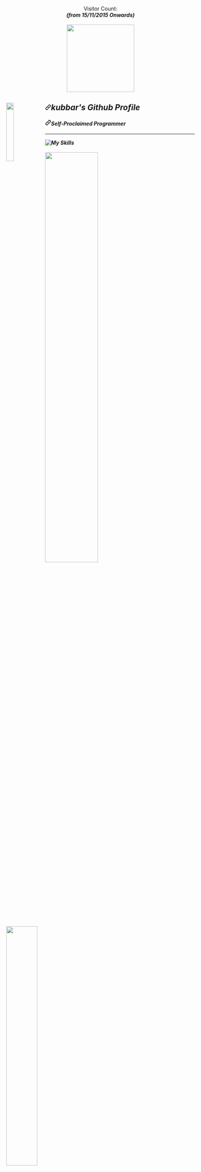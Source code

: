 <article class="markdown-body entry-content container-lg" itemprop="text"><p align="center" dir="auto"> 
  Visitor Count: <br> <b><i>(from 15/11/2015 Onwards)<b><i> <br><br>
  <a target="_blank" rel="noopener noreferrer nofollow" href="https://camo.githubusercontent.com/7cb882d78389ed186edccbd4750b531e0c59a2cef6ba5b099dc7bc3f3c6ac547/68747470733a2f2f70726f66696c652d636f756e7465722e676c697463682e6d652f4d757374617264436865662f636f756e742e737667"><img src="https://camo.githubusercontent.com/7cb882d78389ed186edccbd4750b531e0c59a2cef6ba5b099dc7bc3f3c6ac547/68747470733a2f2f70726f66696c652d636f756e7465722e676c697463682e6d652f4d757374617264436865662f636f756e742e737667" style="width: 180px; max-width: 100%;" data-canonical-src="https://profile-counter.glitch.me/MustardChef/count.svg"></a>
</i></b></i></b></p><b><i><b><i>
<p dir="auto"><themed-picture data-catalyst-inline="true" data-catalyst=""><picture><img align="left" src="https://i.gyazo.com/267936a280c987950405c28e73463ab3.png" width="20%" height="20%" style="visibility:visible;max-width:100%;"></picture></themed-picture></p>
<h1 tabindex="-1" dir="auto"><a id="user-content-mustardchefs-github-profile" class="anchor" aria-hidden="true" tabindex="-1" href="#mustardchefs-github-profile"><svg class="octicon octicon-link" viewBox="0 0 16 16" version="1.1" width="16" height="16" aria-hidden="true"><path d="m7.775 3.275 1.25-1.25a3.5 3.5 0 1 1 4.95 4.95l-2.5 2.5a3.5 3.5 0 0 1-4.95 0 .751.751 0 0 1 .018-1.042.751.751 0 0 1 1.042-.018 1.998 1.998 0 0 0 2.83 0l2.5-2.5a2.002 2.002 0 0 0-2.83-2.83l-1.25 1.25a.751.751 0 0 1-1.042-.018.751.751 0 0 1-.018-1.042Zm-4.69 9.64a1.998 1.998 0 0 0 2.83 0l1.25-1.25a.751.751 0 0 1 1.042.018.751.751 0 0 1 .018 1.042l-1.25 1.25a3.5 3.5 0 1 1-4.95-4.95l2.5-2.5a3.5 3.5 0 0 1 4.95 0 .751.751 0 0 1-.018 1.042.751.751 0 0 1-1.042.018 1.998 1.998 0 0 0-2.83 0l-2.5 2.5a1.998 1.998 0 0 0 0 2.83Z"></path></svg></a>kubbar's Github Profile</h1>
<h4 tabindex="-1" dir="auto"><a id="user-content-self-proclaimed-programmer" class="anchor" aria-hidden="true" tabindex="-1" href="#self-proclaimed-programmer"><svg class="octicon octicon-link" viewBox="0 0 16 16" version="1.1" width="16" height="16" aria-hidden="true"><path d="m7.775 3.275 1.25-1.25a3.5 3.5 0 1 1 4.95 4.95l-2.5 2.5a3.5 3.5 0 0 1-4.95 0 .751.751 0 0 1 .018-1.042.751.751 0 0 1 1.042-.018 1.998 1.998 0 0 0 2.83 0l2.5-2.5a2.002 2.002 0 0 0-2.83-2.83l-1.25 1.25a.751.751 0 0 1-1.042-.018.751.751 0 0 1-.018-1.042Zm-4.69 9.64a1.998 1.998 0 0 0 2.83 0l1.25-1.25a.751.751 0 0 1 1.042.018.751.751 0 0 1 .018 1.042l-1.25 1.25a3.5 3.5 0 1 1-4.95-4.95l2.5-2.5a3.5 3.5 0 0 1 4.95 0 .751.751 0 0 1-.018 1.042.751.751 0 0 1-1.042.018 1.998 1.998 0 0 0-2.83 0l-2.5 2.5a1.998 1.998 0 0 0 0 2.83Z"></path></svg></a>Self-Proclaimed Programmer</h4>
<hr>
 <themed-picture data-catalyst-inline="true" data-catalyst=""><picture><img style="visibility:visible;max-width:100%;" src="https://camo.githubusercontent.com/877427a45db9858253acc1c379c7d4a3d7bd2476edc722d6749d0a3f54db5071/68747470733a2f2f736b696c6c69636f6e732e6465762f69636f6e733f693d616e64726f696473747564696f2c626173682c6c696e75782c6a732c6769746875622c6a6176612c6b6f746c696e2c70792c63732c6370702c6373732c68746d6c2c676974687562616374696f6e732c72267065726c696e653d37" alt="My Skills" data-canonical-src="https://skillicons.dev/icons?i=androidstudio,bash,linux,js,github,java,kotlin,py,cs,cpp,css,html,githubactions,r&amp;perline=7"></picture></themed-picture> 
</a>
<br>
<br>
<themed-picture data-catalyst-inline="true" data-catalyst=""><picture><img src="https://camo.githubusercontent.com/bb6d97b340a5cc49a12bd32441f0482088e19dd66d775b52812ba5081c93267f/68747470733a2f2f6769746875622d726561646d652d73746174732e76657263656c2e6170702f6170693f757365726e616d653d6d757374617264636865662673686f775f69636f6e733d7472756526696e636c7564655f616c6c5f636f6d6d6974733d74727565267468656d653d7261646963616c26686964655f626f726465723d74727565" width="53%" height="53%/" data-canonical-src="https://github-readme-stats.vercel.app/api?username=mustardchef&amp;show_icons=true&amp;include_all_commits=true&amp;theme=radical&amp;hide_border=true" style="visibility:visible;max-width:100%;"></picture></themed-picture><themed-picture data-catalyst-inline="true" data-catalyst=""><picture><img src="https://camo.githubusercontent.com/81ef4e6490f925f5a51d8ac5b106bd4a53f9daa9202523c3e4c5de104faf8194/68747470733a2f2f6769746875622d726561646d652d73746174732e76657263656c2e6170702f6170692f746f702d6c616e67732f3f757365726e616d653d4d75737461726443686566266c616e67735f636f756e743d38266c61796f75743d636f6d70616374267468656d653d7261646963616c26686964655f626f726465723d74727565" width="40.5%" height="40.5%/" data-canonical-src="https://github-readme-stats.vercel.app/api/top-langs/?username=MustardChef&amp;langs_count=8&amp;layout=compact&amp;theme=radical&amp;hide_border=true" style="visibility:visible;max-width:100%;"></picture></themed-picture>
<p dir="auto"><themed-picture data-catalyst-inline="true" data-catalyst=""><picture><img src="https://camo.githubusercontent.com/9df729a124f02023ddced34e0dd4139443521764aa7024197723d7335ff49de5/68747470733a2f2f6769746875622d726561646d652d61637469766974792d67726170682e76657263656c2e6170702f67726170683f757365726e616d653d4d75737461726443686566267468656d653d7265646963616c26686964655f626f726465723d74727565" style="visibility:visible;max-width:100%;" data-canonical-src="https://github-readme-activity-graph.vercel.app/graph?username=MustardChef&amp;theme=redical&amp;hide_border=true"></picture></themed-picture></p>
<p align="center" dir="auto">
<themed-picture data-catalyst-inline="true" data-catalyst=""><picture><img src="https://camo.githubusercontent.com/8eeee6ac687fa0a6a34b4b06c4ede1568823997f6f5c4d91d95a7067a4795076/68747470733a2f2f6d6574726963732e6c65636f712e696f2f4d757374617264436865663f74656d706c6174653d636c617373696326626173653d6865616465722532432532306163746976697479253243253230636f6d6d756e6974792532432532307265706f7369746f726965732532432532306d6574616461746126626173652e696e64657074683d66616c736526626173652e6869726561626c653d66616c736526626173652e736b69703d66616c736526636f6e6669672e74696d657a6f6e653d4575726f70652532464c6f6e646f6e" data-canonical-src="https://metrics.lecoq.io/MustardChef?template=classic&amp;base=header%2C%20activity%2C%20community%2C%20repositories%2C%20metadata&amp;base.indepth=false&amp;base.hireable=false&amp;base.skip=false&amp;config.timezone=Europe%2FLondon"></picture></themed-picture>     
</p>
</i></b></i></b></article>
